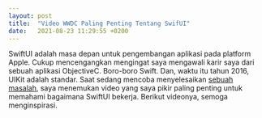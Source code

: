 ```yaml
---
layout: post
title:  "Video WWDC Paling Penting Tentang SwifUI"
date:   2021-08-23 11:29:55 +0200
---
```


SwiftUI adalah masa depan untuk pengembangan aplikasi pada platform Apple. Cukup mencengangkan mengingat saya mengawali karir saya dari sebuah aplikasi ObjectiveC. Boro-boro Swift. Dan, waktu itu tahun 2016, UIKit adalah standar.
Saat sedang mencoba menyelesaikan [sebuah masalah][link-so], saya menemukan video yang saya pikir paling penting untuk memahami bagaimana SwiftUI bekerja. Berikut videonya, semoga menginspirasi.

[jekyll-docs]: https://developer.apple.com/videos/play/wwdc2019/237/
[link-so]: https://stackoverflow.com/questions/56812811/how-can-i-get-a-swiftui-view-to-completely-fill-its-superview/56814287#56814287